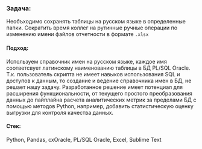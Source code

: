 ### Задача: 
Необъходимо сохранять таблицы на русском языке в определенные папки.
Сократить время коллег на рутинные ручные операции по изменению имени файлов отчетности в формате `.xlsx`

#### Подход:
Используем справочник имен на русском языке, каждое имя соответсвует латинскому наименованию таблицы в БД PL/SQL Oracle.
Т.к. пользователь скрипта не имеет навыков использования SQL и доступов к данным, то создание и ведение справочника имен в БД, не решает нашу задачу. 
Разработанное решение имеет потенциал для расширения функциональности, от текущего простого преобразования данных до пайплайна расчета аналитических метрик за пределами БД с помощью методов Python, например, добавить статистическую оценку выгрузки для контроля качества данных.

#### Стек: 
Python, Pandas, cxOracle, PL/SQL Oracle, Excel, Sublime Text

